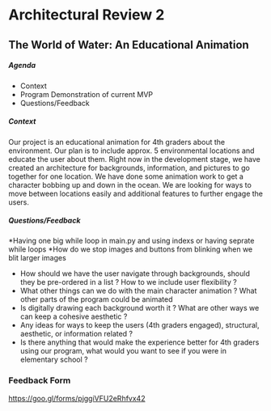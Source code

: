 # Architectural Review 2
## The World of Water: An Educational Animation
##### Agenda
* Context
* Program Demonstration of current MVP
* Questions/Feedback
##### Context
Our project is an educational animation for 4th graders about the environment.  Our plan is to include approx. 5 environmental locations and educate the user about them.  Right now in the development stage, we have created an architecture for backgrounds, information, and pictures to go together for one location.  We have done some animation work to get a character bobbing up and down in the ocean.  We are looking for ways to move between locations easily and additional features to further engage the users.
##### Questions/Feedback
*Having one big while loop in main.py and using indexs or having seprate while loops
*How do we stop images and buttons from blinking when we blit larger images
* How should we have the user navigate through backgrounds, should they be pre-ordered in a list ? How to we include user flexibility ?
* What other things can we do with the main character animation ? What other parts of the program could be animated
* Is digitally drawing each background worth it ?  What are other ways we can keep a cohesive aesthetic ?
* Any ideas for ways to keep the users (4th graders engaged), structural, aesthetic, or information related ?
* Is there anything that would make the experience better for 4th graders using our program, what would you want to see if you were in elementary school ?
### Feedback Form
https://goo.gl/forms/pjggiVFU2eRhfvx42 
